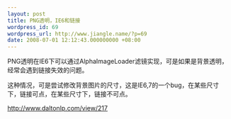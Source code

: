 ```yaml
---
layout: post
title: PNG透明，IE6和链接
wordpress_id: 69
wordpress_url: http://www.jiangle.name/?p=69
date: 2008-07-01 12:12:43.000000000 +08:00
---
```

PNG透明在IE6下可以通过AlphaImageLoader滤镜实现，可是如果是背景透明，经常会遇到链接失效的问题。

这种情况，可是尝试修改背景图片的尺寸，这是IE6,7的一个bug，在某些尺寸下，链接可点，在某些尺寸下，链接不可点。

<a href="http://www.daltonlp.com/view/217">http://www.daltonlp.com/view/217</a>
